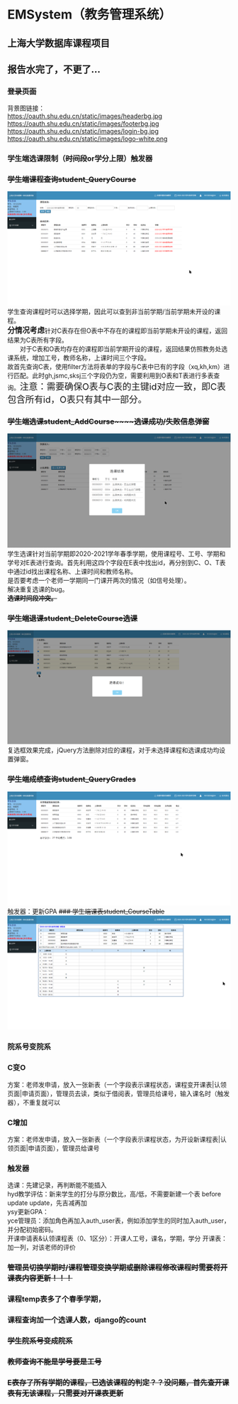 # EMSystem（教务管理系统）
## 上海大学数据库课程项目
## 报告水完了，不更了...
### ~~登录页面~~
背景图链接： <br>
https://oauth.shu.edu.cn/static/images/headerbg.jpg <br>
https://oauth.shu.edu.cn/static/images/footerbg.jpg <br>
https://oauth.shu.edu.cn/static/images/login-bg.jpg <br>
https://oauth.shu.edu.cn/static/images/logo-white.png
### 学生端选课限制（~~时间段~~or学分上限）触发器
### ~~学生端课程查询student_QueryCourse~~
![image](https://github.com/Badw0lf613/EMSystem/blob/master/static/images/kccx.png)
学生查询课程时可以选择学期，因此可以查到非当前学期/当前学期未开设的课程。<br>
<big>__分情况考虑__</big>针对C表存在但O表中不存在的课程即当前学期未开设的课程，返回结果为C表所有字段。<br>&emsp;&emsp;对于C表和O表均存在的课程即当前学期开设的课程，返回结果仿照教务处选课系统，增加工号，教师名称，上课时间三个字段。<br>
故首先查询C表，使用filter方法将表单的字段与C表中已有的字段（xq,kh,km）进行匹配。此时gh,jsmc,sksj三个字段仍为空，需要利用到O表和T表进行多表查询。<big><big>注意：需要确保O表与C表的主键id对应一致，即C表包含所有id，O表只有其中一部分。</big></big>
### ~~学生端选课student_AddCourse~~~~选课成功/失败信息弹窗~~
![image](https://github.com/Badw0lf613/EMSystem/blob/master/static/images/xk.png)
学生选课针对当前学期即2020-2021学年春季学期，使用课程号、工号、学期和学号对E表进行查询。首先利用这四个字段在E表中找出id，再分别到C、O、T表中通过id找出课程名称、上课时间和教师名称。<br>
是否要考虑一个老师一学期同一门课开两次的情况（如信号处理）。<br>
解决重复选课的bug。<br>
~~**选课时间段冲突。**~~
### ~~学生端退课student_DeleteCourse选课~~
![image](https://github.com/Badw0lf613/EMSystem/blob/master/static/images/tk.png)
复选框效果完成，jQuery方法删除对应的课程，对于未选择课程和选课成功均设置弹窗。
### ~~学生端成绩查询student_QueryGrades~~
![image](https://github.com/Badw0lf613/EMSystem/blob/master/static/images/cjcx.png)
触发器：更新GPA
~~### 学生端课表student_CourseTable~~
![image](https://github.com/Badw0lf613/EMSystem/blob/master/static/images/kb.png)
### 院系号变院系
### C变O
方案：老师发申请，放入一张新表（一个字段表示课程状态，课程变开课表|认领页面|申请页面），管理员去读，类似于借阅表，管理员给课号，输入课名时（触发器），不重复就可以
### C增加
方案：老师发申请，放入一张新表（一个字段表示课程状态，为开设新课程表|认领页面|申请页面），管理员给课号
### 触发器
选课：先建记录，再判断能不能插入<br>
hyd教学评估：新来学生的打分与原分数比，高/低，不需要新建一个表 before update update，先吉减再加<br>
ysy更新GPA：<br>
yce管理员：添加角色再加入auth_user表，例如添加学生的同时加入auth_user，并分配初始密码。<br>
开课申请表&认领课程表（0、1区分）：开课人工号，课名，学期，学分
开课表：加一列，对该老师的评价
### ~~管理员切换学期时/课程管理变换学期或删除课程修改课程时需要将开课表内容更新！！！~~
### 课程temp表多了个春季学期，
### 课程查询加一个选课人数，django的count
### ~~学生院系号变成院系~~
### ~~教师查询不能是学号要是工号~~
### ~~E表存了所有学期的课程，已选该课程的判定？？没问题，首先查开课表有无该课程，只需要对开课表更新~~
